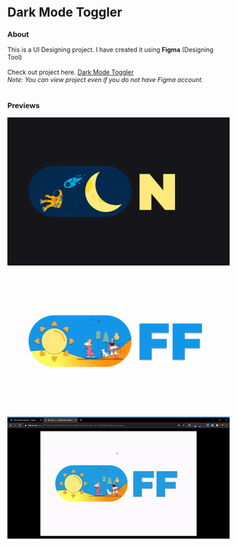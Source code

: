 # Dark Mode Toggler
### About
This is a UI Designing project. I have created it using **Figma** (Designing Tool)<br>
<br>
Check out project here. [Dark Mode Toggler](https://www.figma.com/proto/YODB4EpCVcJBIrNUC9jhAA/Dark-Mode-Switcher?node-id=0%3A1)<br>
*Note: You can view project even if you do not have Figma account.*
<br><br>
### Previews
![Dark Mode Frame](/Preview/Frame1.png)
<br>
![Light Mode Frame](/Preview/Frame2.png)
<br>
![Working](/Preview/working.gif)
